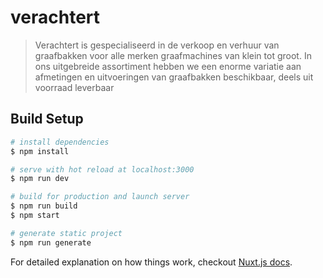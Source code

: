 # verachtert

> Verachtert is gespecialiseerd in de verkoop en verhuur van graafbakken voor alle merken graafmachines van klein tot groot. In ons uitgebreide assortiment hebben we een enorme variatie aan afmetingen en uitvoeringen van graafbakken beschikbaar, deels uit voorraad leverbaar

## Build Setup

``` bash
# install dependencies
$ npm install

# serve with hot reload at localhost:3000
$ npm run dev

# build for production and launch server
$ npm run build
$ npm start

# generate static project
$ npm run generate
```

For detailed explanation on how things work, checkout [Nuxt.js docs](https://nuxtjs.org).
